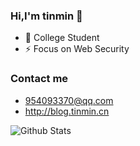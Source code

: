 ### Hi,I'm tinmin 👋


- 🏫 College Student
- ⚡ Focus on Web Security


### Contact me

- 954093370@qq.com
- http://blog.tinmin.cn

![Github Stats](https://github-readme-stats.vercel.app/api?username=Imtinmin&show_icons=true&theme=dark)
<!--
**Imtinmin/Imtinmin** is a ✨ _special_ ✨ repository because its `README.md` (this file) appears on your GitHub profile.

Here are some ideas to get you started:

- 🔭 I’m currently working on ...
- 🌱 I’m currently learning ...
- 👯 I’m looking to collaborate on ...
- 🤔 I’m looking for help with ...
- 💬 Ask me about ...
- 📫 How to reach me: ...
- 😄 Pronouns: ...
- ⚡ Fun fact: ...
-->
